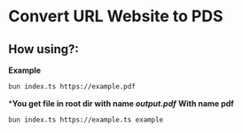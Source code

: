 # Convert URL Website to PDS
## How using?:
**Example**
```bash
bun index.ts https://example.pdf
```
***You get file in root dir with name *output.pdf***
**With name pdf**
```bash
bun index.ts https://example.ts example